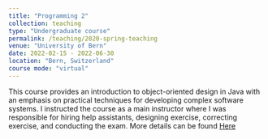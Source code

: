 ```yaml
---
title: "Programming 2"
collection: teaching
type: "Undergraduate course"
permalink: /teaching/2020-spring-teaching
venue: "University of Bern"
date: 2022-02-15 - 2022-06-30
location: "Bern, Switzerland"
course mode: "virtual"
---
```


This course provides an introduction to object-oriented design in Java with an emphasis on practical techniques for developing complex software systems.
I instructed the course as a main instructor where I was responsible for hiring help assistants, designing exercise, correcting exercise, and conducting the exam.
More details can be found [Here](http://scg.unibe.ch/teaching/p2)
